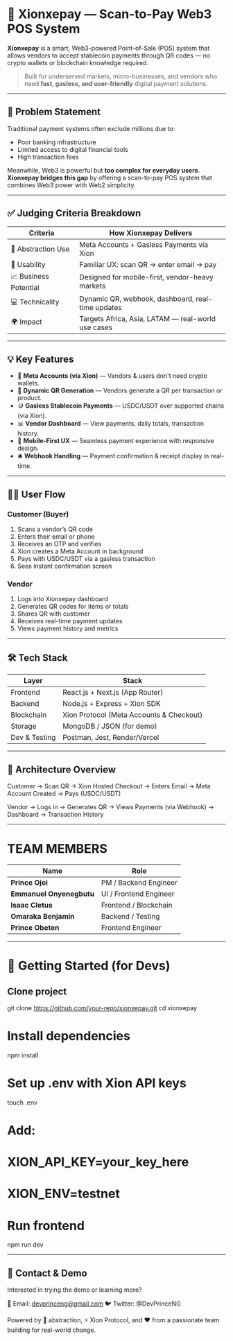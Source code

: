 # 🚀 Xionxepay — Scan-to-Pay Web3 POS System

**Xionxepay** is a smart, Web3-powered Point-of-Sale (POS) system that allows vendors to accept stablecoin payments through QR codes — no crypto wallets or blockchain knowledge required.

> Built for underserved markets, micro-businesses, and vendors who need **fast, gasless, and user-friendly** digital payment solutions.

---

## 🎯 Problem Statement

Traditional payment systems often exclude millions due to:
- Poor banking infrastructure
- Limited access to digital financial tools
- High transaction fees

Meanwhile, Web3 is powerful but **too complex for everyday users**.  
**Xionxepay bridges this gap** by offering a scan-to-pay POS system that combines Web3 power with Web2 simplicity.

---

## ✅ Judging Criteria Breakdown

| Criteria             | How Xionxepay Delivers |
|----------------------|-------------------------|
| 🧩 Abstraction Use   | Meta Accounts + Gasless Payments via Xion |
| 🧠 Usability         | Familiar UX: scan QR → enter email → pay |
| 📈 Business Potential| Designed for mobile-first, vendor-heavy markets |
| 💻 Technicality      | Dynamic QR, webhook, dashboard, real-time updates |
| 🌍 Impact            | Targets Africa, Asia, LATAM — real-world use cases |

---

## 💡 Key Features

- 🔐 **Meta Accounts (via Xion)** — Vendors & users don't need crypto wallets.
- 🧾 **Dynamic QR Generation** — Vendors generate a QR per transaction or product.
- 🪙 **Gasless Stablecoin Payments** — USDC/USDT over supported chains (via Xion).
- 📊 **Vendor Dashboard** — View payments, daily totals, transaction history.
- 📲 **Mobile-First UX** — Seamless payment experience with responsive design.
- 🛎️ **Webhook Handling** — Payment confirmation & receipt display in real-time.

---

## 👨‍💻 User Flow

### Customer (Buyer)
1. Scans a vendor’s QR code
2. Enters their email or phone
3. Receives an OTP and verifies
4. Xion creates a Meta Account in background
5. Pays with USDC/USDT via a gasless transaction
6. Sees instant confirmation screen

### Vendor
1. Logs into Xionxepay dashboard
2. Generates QR codes for items or totals
3. Shares QR with customer
4. Receives real-time payment updates
5. Views payment history and metrics

---

## 🛠️ Tech Stack

| Layer         | Stack                        |
|---------------|-------------------------------|
| Frontend      | React.js + Next.js (App Router) |
| Backend       | Node.js + Express + Xion SDK  |
| Blockchain    | Xion Protocol (Meta Accounts & Checkout) |
| Storage       | MongoDB / JSON (for demo)     |
| Dev & Testing | Postman, Jest, Render/Vercel  |

---

## 🔧 Architecture Overview


Customer → Scan QR
         → Xion Hosted Checkout
         → Enters Email → Meta Account Created
         → Pays (USDC/USDT)

Vendor → Logs in → Generates QR
       → Views Payments (via Webhook)
       → Dashboard → Transaction History

---

# TEAM MEMBERS

| Name       | Role                   |
| ---------- | ---------------------- |
| **Prince Ojoi** | PM / Backend Engineer  |
| **Emmanuel Onyenegbutu**  | UI / Frontend Engineer |
| **Isaac Cletus**  | Frontend / Blockchain  |
| **Omaraka Benjamin**   | Backend / Testing      |
| **Prince Obeten**   | Frontend Engineer |

---

# 🚀 Getting Started (for Devs)

## Clone project
git clone https://github.com/your-repo/xionxepay.git
cd xionxepay

# Install dependencies
npm install

# Set up .env with Xion API keys
touch .env
# Add:
# XION_API_KEY=your_key_here
# XION_ENV=testnet

# Run frontend
npm run dev

---

## 💬 Contact & Demo
Interested in trying the demo or learning more?

📩 Email: devprinceng@gmail.com
🐦 Twitter: @DevPrinceNG

Powered by 🧠 abstraction, ⚡ Xion Protocol, and ❤️ from a passionate team building for real-world change.